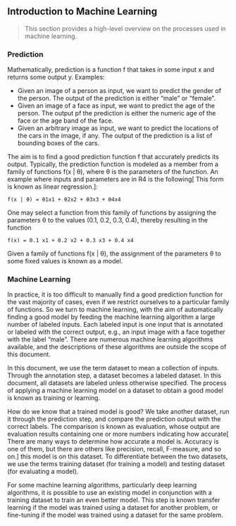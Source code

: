## Introduction to Machine Learning
> This section provides a high-level overview on the processes used in machine learning.

### Prediction
Mathematically, prediction is a function f that takes in some input x and returns some output y. Examples:
- Given an image of a person as input, we want to predict the gender of the person. The output of the prediction is either “male” or “female”.
- Given an image of a face as input, we want to predict the age of the person. The output pf the prediction is either the numeric age of the face or the age band of the face.
- Given an arbitrary image as input, we want to predict the locations of the cars in the image, if any. The output of the prediction is a list of bounding boxes of the cars.

The aim is to find a good prediction function f that accurately predicts its output. Typically, the prediction function is modeled as a member from a family of functions f(x | θ), where θ is the parameters of the function. An example where inputs and parameters are in R4 is the following[ This form is known as linear regression.]:

`f(x | θ) = θ1x1 + θ2x2 + θ3x3 + θ4x4`

One may select a function from this family of functions by assigning the parameters θ to the values (0.1, 0.2, 0.3, 0.4), thereby resulting in the function

`f(x) = 0.1 x1 + 0.2 x2 + 0.3 x3 + 0.4 x4`

Given a family of functions f(x | θ), the assignment of the parameters θ to some fixed values is known as a model.

### Machine Learning
In practice, it is too difficult to manually find a good prediction function for the vast majority of cases, even if we restrict ourselves to a particular family of functions. So we turn to machine learning, with the aim of automatically finding a good model by feeding the machine learning algorithm a large number of labeled inputs. Each labeled input is one input that is annotated or labeled with the correct output, e.g., an input image with a face together with the label “male”. There are numerous machine learning algorithms available, and the descriptions of these algorithms are outside the scope of this document.

In this document, we use the term dataset to mean a collection of inputs. Through the annotation step, a dataset becomes a labeled dataset. In this document, all datasets are labeled unless otherwise specified. The process of applying a machine learning model on a dataset to obtain a good model is known as training or learning.

How do we know that a trained model is good? We take another dataset, run it through the prediction step, and compare the prediction output with the correct labels. The comparison is known as evaluation, whose output are evaluation results containing one or more numbers indicating how accurate[ There are many ways to determine how accurate a model is. Accuracy is one of them, but there are others like precision, recall, F-measure, and so on.] this model is on this dataset. To differentiate between the two datasets, we use the terms training dataset (for training a model) and testing dataset (for evaluating a model).

For some machine learning algorithms, particularly deep learning algorithms, it is possible to use an existing model in conjunction with a training dataset to train an even better model. This step is known transfer learning if the model was trained using a dataset for another problem, or fine-tuning if the model was trained using a dataset for the same problem.